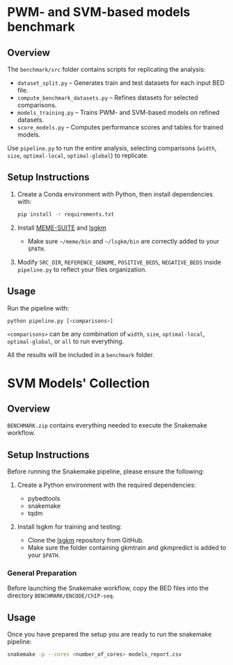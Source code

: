 # PWM- and SVM-based models benchmark

## Overview
The `benchmark/src` folder contains scripts for replicating the analysis:  
- `dataset_split.py` – Generates train and test datasets for each input BED file.  
- `compute_benchmark_datasets.py` – Refines datasets for selected comparisons.  
- `models_training.py` – Trains PWM- and SVM-based models on refined datasets.  
- `score_models.py` – Computes performance scores and tables for trained models.  

Use `pipeline.py` to run the entire analysis, selecting comparisons (`width`, `size`, `optimal-local`, `optimal-global`) to replicate.

## Setup Instructions
1. Create a Conda environment with Python, then install dependencies with:  
   ```bash
   pip install -r requirements.txt
   ```
   
2. Install [MEME-SUITE](https://meme-suite.org/meme/doc/install.html?man_type=web) and [lsgkm](https://github.com/Dongwon-Lee/lsgkm)
   - Make sure `~/meme/bin` and `~/lsgkm/bin` are correctly added to your `$PATH`.

3. Modify `SRC_DIR`, `REFERENCE_GENOME`, `POSITIVE_BEDS`, `NEGATIVE_BEDS` inside `pipeline.py` to reflect your files organization.

## Usage
Run the pipeline with:

```bash
python pipeline.py [<comparisons>]
```
`<comparisons>` can be any combination of `width`, `size`, `optimal-local`, `optimal-global`, or `all` to run everything.

All the results will be included in a `benchmark` folder.

# SVM Models' Collection

## Overview
`BENCHMARK.zip` contains everything needed to execute the Snakemake workflow.

## Setup Instructions
Before running the Snakemake pipeline, please ensure the following:

1. Create a Python environment with the required dependencies:
   - pybedtools
   - snakemake
   - tqdm

2. Install lsgkm for training and testing:
   - Clone the [lsgkm](https://github.com/Dongwon-Lee/lsgkm) repository from GitHub.
   - Make sure the folder containing gkmtrain and gkmpredict is added to your `$PATH`.

### General Preparation
Before launching the Snakemake workflow, copy the BED files into the directory `BENCHMARK/ENCODE/ChIP-seq`.

## Usage
Once you have prepared the setup you are ready to run the snakemake pipeline:
```bash
snakemake -p --cores <number_of_cores> models_report.csv

